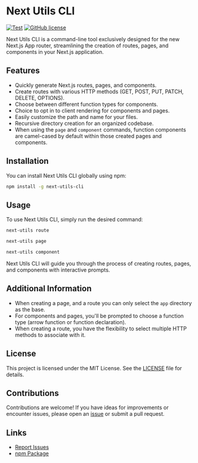 # Next Utils CLI

[![Test](https://github.com/bocarw121/next-utils-cli/actions/workflows/test.yml/badge.svg)](https://github.com/bocarw121/next-utils-cli/actions/workflows/test.yml) [![GitHub license](https://img.shields.io/badge/license-MIT-blue.svg)](https://github.com/bocarw121/next-utils-cli/blob/main/LICENCE)

Next Utils CLI is a command-line tool exclusively designed for the new Next.js App router, streamlining the creation of routes, pages, and components in your Next.js application.

## Features

- Quickly generate Next.js routes, pages, and components.
- Create routes with various HTTP methods (GET, POST, PUT, PATCH, DELETE, OPTIONS).
- Choose between different function types for components.
- Choice to opt in to client rendering for components and pages.
- Easily customize the path and name for your files.
- Recursive directory creation for an organized codebase.
- When using the `page` and `component` commands, function components are camel-cased by default within those created pages and components.

## Installation

You can install Next Utils CLI globally using npm:

```bash
npm install -g next-utils-cli
```

## Usage

To use Next Utils CLI, simply run the desired command:

```bash
next-utils route
```

```bash
next-utils page
```

```bash
next-utils component
```

Next Utils CLI will guide you through the process of creating routes, pages, and components with interactive prompts.

## Additional Information

- When creating a page, and a route you can only select the `app` directory as the base.
- For components and pages, you'll be prompted to choose a function type (arrow function or function declaration).
- When creating a route, you have the flexibility to select multiple HTTP methods to associate with it.

## License

This project is licensed under the MIT License. See the [LICENSE](/LICENSE) file for details.

## Contributions

Contributions are welcome! If you have ideas for improvements or encounter issues, please open an [issue](https://github.com/bocarw121/next-utils-cli/issues) or submit a pull request.

## Links

- [Report Issues](https://github.com/bocarw121/next-utils-cli/issues)
- [npm Package](https://www.npmjs.com/package/next-utils-cli)
